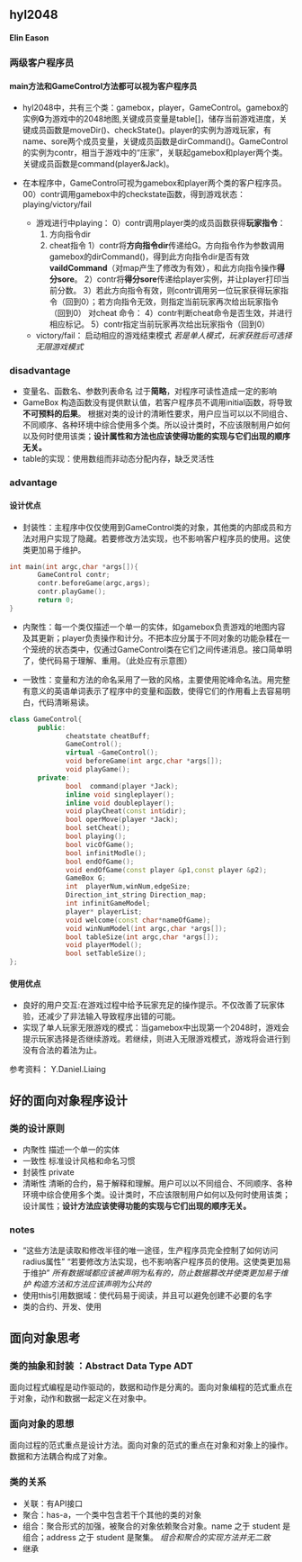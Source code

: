 ## hyl2048
#### Elin Eason
### 两级客户程序员
#### main方法和GameControl方法都可以视为客户程序员
- hyl2048中，共有三个类：gamebox，player，GameControl。gamebox的实例**G**为游戏中的2048地图,关键成员变量是table[]，储存当前游戏进度，关键成员函数是moveDir()、checkState()。player的实例为游戏玩家，有name、sore两个成员变量，关键成员函数是dirCommand()。GameControl的实例为contr，相当于游戏中的“庄家”，关联起gamebox和player两个类。关键成员函数是command(player&Jack)。
    
- 在本程序中，GameControl可视为gamebox和player两个类的客户程序员。
  00）contr调用gamebox中的checkstate函数，得到游戏状态：playing/victory/fail
  + 游戏进行中playing：
  0）contr调用player类的成员函数获得**玩家指令**：
    1. 方向指令dir
    2. cheat指令
  1）contr将**方向指令dir**传递给G。方向指令作为参数调用gamebox的dirCommand()，得到此方向指令dir是否有效**vaildCommand**（对map产生了修改为有效），和此方向指令操作**得分sore**。
  2）contr将**得分sore**传递给player实例，并让player打印当前分数。
  3）若此方向指令有效，则contr调用另一位玩家获得玩家指令（回到0）；若方向指令无效，则指定当前玩家再次给出玩家指令（回到0）
  对cheat 命令：
    4）contr判断cheat命令是否生效，并进行相应标记。
    5）contr指定当前玩家再次给出玩家指令（回到0）
  + victory/fail：
    启动相应的游戏结束模式
    *若是单人模式，玩家获胜后可选择无限游戏模式*

### disadvantage
- 变量名、函数名、参数列表命名 过于**简略**，对程序可读性造成一定的影响
- GameBox 构造函数没有提供默认值，若客户程序员不调用initial函数，将导致**不可预料的后果**。
  根据对类的设计的清晰性要求，用户应当可以以不同组合、不同顺序、各种环境中综合使用多个类。所以设计类时，不应该限制用户如何以及何时使用该类；**设计属性和方法也应该使得功能的实现与它们出现的顺序无关。**
- table的实现：使用数组而非动态分配内存，缺乏灵活性

### advantage
#### 设计优点
- 封装性：主程序中仅仅使用到GameControl类的对象，其他类的内部成员和方法对用户实现了隐藏。若要修改方法实现，也不影响客户程序员的使用。这使类更加易于维护。
```c++
int main(int argc,char *args[]){
       GameControl contr;
       contr.beforeGame(argc,args);
       contr.playGame();
       return 0;
}
```
- 内聚性：每一个类仅描述一个单一的实体，如gamebox负责游戏的地图内容及其更新；player负责操作和计分。不把本应分属于不同对象的功能杂糅在一个笼统的状态类中，仅通过GameControl类在它们之间传递消息。接口简单明了，使代码易于理解、重用。（此处应有示意图）

- 一致性：变量和方法的命名采用了一致的风格，主要使用驼峰命名法。用完整有意义的英语单词表示了程序中的变量和函数，使得它们的作用看上去容易明白，代码清晰易读。

```c++
class GameControl{
       public:
              cheatstate cheatBuff;
              GameControl();
              virtual ~GameControl();
              void beforeGame(int argc,char *args[]);
              void playGame();
       private:
              bool  command(player *Jack);
              inline void singleplayer();
              inline void doubleplayer();
              void playCheat(const int&dir);
              bool operMove(player *Jack);
              bool setCheat();
              bool playing();
              bool vicOfGame();
              bool infinitModle();
              bool endOfGame();
              void endOfGame(const player &p1,const player &p2);
              GameBox G; 
              int  playerNum,winNum,edgeSize;
              Direction_int_string Direction_map;
              int infinitGameModel;
              player* playerList;
              void welcome(const char*nameOfGame);
              void winNumModel(int argc,char *args[]);
              bool tableSize(int argc,char *args[]);
              void playerModel();
              bool setTableSize();
};
```
#### 使用优点
- 良好的用户交互:在游戏过程中给予玩家充足的操作提示。不仅改善了玩家体验，还减少了非法输入导致程序出错的可能。
- 实现了单人玩家无限游戏的模式：当gamebox中出现第一个2048时，游戏会提示玩家选择是否继续游戏。若继续，则进入无限游戏模式，游戏将会进行到没有合法的着法为止。



参考资料： Y.Daniel.Liaing
## 好的面向对象程序设计
### 类的设计原则
- 内聚性 描述一个单一的实体
- 一致性 标准设计风格和命名习惯
- 封装性 private
- 清晰性 清晰的合约，易于解释和理解。用户可以以不同组合、不同顺序、各种环境中综合使用多个类。设计类时，不应该限制用户如何以及何时使用该类；设计属性；**设计方法应该使得功能的实现与它们出现的顺序无关。**
### notes
- “这些方法是读取和修改半径的唯一途径，生产程序员完全控制了如何访问radius属性”
  “若要修改方法实现，也不影响客户程序员的使用。这使类更加易于维护”
*所有数据域都应该被声明为私有的，防止数据篡改并使类更加易于维护*
*构造方法和方法应该声明为公共的*
- 使用this引用数据域：使代码易于阅读，并且可以避免创建不必要的名字
- 类的合约、开发、使用
 ## 面向对象思考
### 类的抽象和封装 ：Abstract Data Type ADT
面向过程式编程是动作驱动的，数据和动作是分离的。面向对象编程的范式重点在于对象，动作和数据一起定义在对象中。
### 面向对象的思想
面向过程的范式重点是设计方法。面向对象的范式的重点在对象和对象上的操作。数据和方法耦合构成了对象。
### 类的关系
- 关联：有API接口
- 聚合：has-a，一个类中包含若干个其他的类的对象
- 组合：聚合形式的加强，被聚合的对象依赖聚合对象。name 之于 student 是组合；address 之于 student 是聚集。
  *组合和聚合的实现方法并无二致*
- 继承
